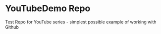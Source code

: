 

YouTubeDemo Repo
===========

Test Repo for YouTube series - simplest possible example of working with Github



